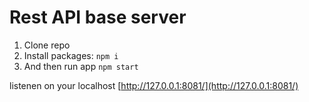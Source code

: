 # Rest API base server

1. Clone repo
2. Install packages: `npm i`
3. And then run app `npm start`

listenen on your localhost [http://127.0.0.1:8081/](http://127.0.0.1:8081/)
